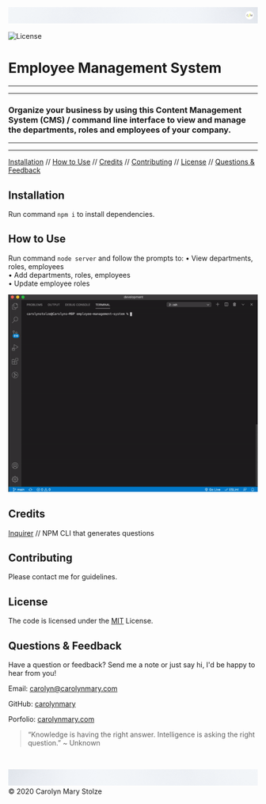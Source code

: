 ![header](./assets/cm_header.png)

<!-- Badges: MAY NEED TO ADJUST LICENSE BADGE URL -->
![License](https://img.shields.io/badge/License-MIT-green) </br>

<!-- ![logo](pathToFileHere) -->
# Employee Management System   
 
- - -
- - -
### Organize your business by using this Content Management System (CMS) / command line interface to view and manage the departments, roles and employees of your company.

- - -
- - -

<!-- TOC -->
[Installation](#installation) // [How to Use](#how-to-use) // [Credits](#credits) // [Contributing](#contributing) // [License](#license) // [Questions & Feedback](#questions-feedback) 
  
## Installation
  
Run command `npm i` to install dependencies.

## How to Use 

Run command `node server` and follow the prompts to: 
• View departments, roles, employees <br>
• Add departments, roles, employees <br>
• Update employee roles <br>

![demo](./assets/ezgif.com-gif-maker.gif)

## Credits
  
<!-- Third Party Asset Creators? Tutorials> // link to web presence -->
[Inquirer](https://www.npmjs.com/package/inquirer) // NPM CLI that generates questions </br>

## Contributing

<!-- The [Contributor Covenant](https://www.contributor-covenant.org/) is an industry standard. -->
Please contact me for guidelines.

## License
    
The code is licensed under the [MIT](https://choosealicense.com/licenses/mit/) License.
  
## Questions & Feedback
  
Have a question or feedback? Send me a note or just say hi, I'd be happy to hear from you!
  
Email: carolyn@carolynmary.com </br>
  
GitHub: [carolynmary](https://github.com/carolynmary) </br>
  
Porfolio: [carolynmary.com](https://carolynmary.com) 
  
> “Knowledge is having the right answer. Intelligence is asking the right question.” ~ Unknown
  
</br>

![footer](./assets/cm_footer.png)
© 2020 Carolyn Mary Stolze